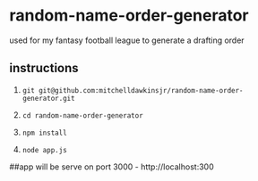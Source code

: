 # random-name-order-generator
used for my fantasy football league to generate a drafting order

## instructions 

1. `git git@github.com:mitchelldawkinsjr/random-name-order-generator.git`

2. `cd random-name-order-generator`

3. `npm install` 

4. `node app.js`

##app will be serve on port 3000 - http://localhost:300
